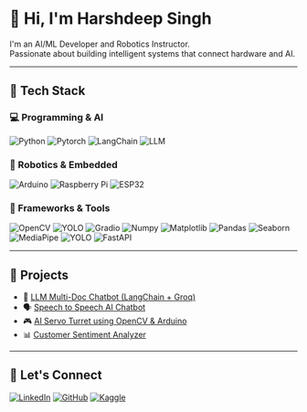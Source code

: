 # 👋 Hi, I'm Harshdeep Singh

I'm an AI/ML Developer and Robotics Instructor.  
Passionate about building intelligent systems that connect hardware and AI.

---

## 🔧 Tech Stack

### 💻 Programming & AI
![Python](https://img.shields.io/badge/-Python-3776AB?style=flat-square&logo=python&logoColor=white)
![Pytorch](https://img.shields.io/badge/-Pytorch-EE4C2C?style=flat-square&logo=pytorch&logoColor=white)
![LangChain](https://img.shields.io/badge/-LangChain-blueviolet?style=flat-square)
![LLM](https://img.shields.io/badge/-LLM-green?style=flat-square)

### 🤖 Robotics & Embedded
![Arduino](https://img.shields.io/badge/-Arduino-00979D?style=flat-square&logo=arduino&logoColor=white)
![Raspberry Pi](https://img.shields.io/badge/-Raspberry%20Pi-C51A4A?style=flat-square&logo=raspberry-pi&logoColor=white)
![ESP32](https://img.shields.io/badge/-ESP32-gray?style=flat-square)

### 🎯 Frameworks & Tools
![OpenCV](https://img.shields.io/badge/-OpenCV-5C3EE8?style=flat-square)
![YOLO](https://img.shields.io/badge/-YOLO-black?style=flat-square)
![Gradio](https://img.shields.io/badge/-Gradio-FF7043?style=flat-square)
![Numpy](https://img.shields.io/badge/-Numpy-013243?style=flat-square&logo=numpy&logoColor=white)
![Matplotlib](https://img.shields.io/badge/-Matplotlib-11557C?style=flat-square&logo=matplotlib&logoColor=white)
![Pandas](https://img.shields.io/badge/-Pandas-150458?style=flat-square&logo=pandas&logoColor=white)
![Seaborn](https://img.shields.io/badge/-Seaborn-4B8BBE?style=flat-square&logo=python&logoColor=white)
![MediaPipe](https://img.shields.io/badge/-MediaPipe-F79C00?style=flat-square&logo=google&logoColor=white)
![YOLO](https://img.shields.io/badge/-YOLO-00FFFF?style=flat-square&logo=darkreader&logoColor=black)
![FastAPI](https://img.shields.io/badge/-FastAPI-009688?style=flat-square&logo=fastapi&logoColor=white)

---

## 🧠 Projects

- 🔗 [LLM Multi-Doc Chatbot (LangChain + Groq)](https://github.com/harshdeepsinghhanspal/Multidocument_LLM_Groq_Llama3-1_Streamlit)
- 🗣️ [Speech to Speech AI Chatbot](https://github.com/harshdeepsinghhanspal/Speech_to_Speech)
- 🎮 [AI Servo Turret using OpenCV & Arduino](https://projecthub.arduino.cc/harshdeepsingh/controlling-servo-motors-with-the-help-of-ai-5a18db)
- 📊 [Customer Sentiment Analyzer](https://github.com/harshdeepsinghhanspal/Customer-Support-Data)

---

## 🔗 Let's Connect

[![LinkedIn](https://img.shields.io/badge/-LinkedIn-blue?style=flat-square&logo=linkedin)](https://www.linkedin.com/in/harshdeep-singh-4b97b5216/)
[![GitHub](https://img.shields.io/badge/-GitHub-black?style=flat-square&logo=github)](https://github.com/harshdeepsinghhanspal)
[![Kaggle](https://img.shields.io/badge/-Kaggle-20BEFF?style=flat-square&logo=kaggle&logoColor=white)](https://www.kaggle.com/harshdeepsinghhnspl)
